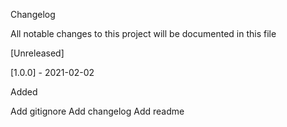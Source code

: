 Changelog

All notable changes to this project will be documented in this file

[Unreleased]

[1.0.0] - 2021-02-02

Added

Add gitignore Add changelog Add readme